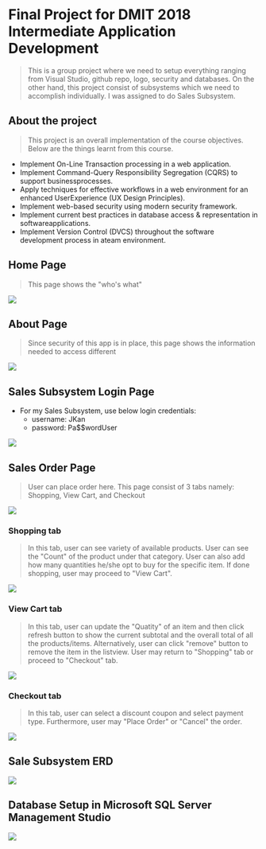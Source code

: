 # Final Project for DMIT 2018 Intermediate Application Development

> This is a group project where we need to setup everything ranging from Visual Studio, github repo, logo, security and databases. On the other hand, this project consist of subsystems which we need to accomplish individually. I was assigned to do Sales Subsystem.

## About the project

> This project is an overall implementation of the course objectives. Below are the things learnt from this course.

- Implement On-Line Transaction processing in a web application.
- Implement Command-Query Responsibility Segregation (CQRS) to support businessprocesses.
- Apply techniques for effective workflows in a web environment for an enhanced UserExperience (UX Design Principles).
- Implement web-based security using modern security framework.
- Implement current best practices in database access & representation in softwareapplications.
- Implement Version Control (DVCS) throughout the software development process in ateam environment.

## Home Page

> This page shows the "who's what"

![](/img/homepage.PNG)

## About Page

> Since security of this app is in place, this page shows the information needed to access different

![](/img/about.PNG)

## Sales Subsystem Login Page

- For my Sales Subsystem, use below login credentials:
  - username: JKan
  - password: Pa$$wordUser

![](/img/sale-login.PNG)

## Sales Order Page

> User can place order here. This page consist of 3 tabs namely: Shopping, View Cart, and Checkout

![](/img/sales-order.PNG)

### Shopping tab

> In this tab, user can see variety of available products. User can see the "Count" of the product under that category. User can also add how many quantities he/she opt to buy for the specific item. If done shopping, user may proceed to "View Cart".

![](/img/shopping.PNG)

### View Cart tab

> In this tab, user can update the "Quatity" of an item and then click refresh button to show the current subtotal and the overall total of all the products/items. Alternatively, user can click "remove" button to remove the item in the listview. User may return to "Shopping" tab or proceed to "Checkout" tab.

![](/img/view-cart.PNG)

### Checkout tab

> In this tab, user can select a discount coupon and select payment type. Furthermore, user may "Place Order" or "Cancel" the order.

![](/img/checkout.PNG)

## Sale Subsystem ERD

![](/img/sale-erd.PNG)

## Database Setup in Microsoft SQL Server Management Studio

![](/img/database.PNG)

